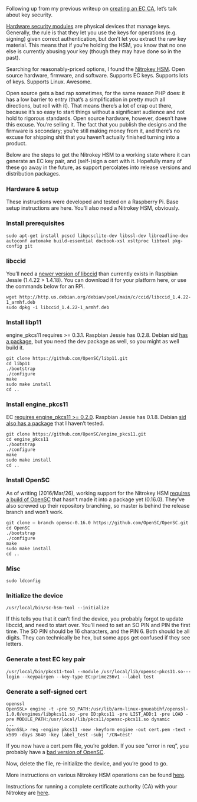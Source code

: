 <!--# set var="title" value="Nitrokey HSM EC setup" -->
<!--# set var="date" value="2016-03-26" -->

<!--# include file="include/top.html" -->

Following up from my previous writeup on [creating an EC CA](2016-03-21-elliptic-curve-certificate-authority.html), let’s talk about key security.

[Hardware security modules](https://en.wikipedia.org/wiki/Hardware_security_module) are physical devices that manage keys. Generally, the rule is that they let you use the keys for operations (e.g. signing) given correct authentication, but don’t let you extract the raw key material. This means that if you’re holding the HSM, you know that no one else is currently abusing your key (though they may have done so in the past).

Searching for reasonably-priced options, I found the [Nitrokey HSM](https://shop.nitrokey.com/shop/product/nitrokey-hsm-7). Open source hardware, firmware, and software. Supports EC keys. Supports lots of keys. Supports Linux. Awesome.

<rant>Open source gets a bad rap sometimes, for the same reason PHP does: it has a low barrier to entry (that’s a simplification in pretty much all directions, but roll with it). That means there’s a lot of crap out there, because it’s so easy to start things without a significant audience and not hold to rigorous standards. Open source hardware, however, doesn’t have this excuse. You’re selling it. The fact that you publish the designs and the firmware is secondary; you’re still making money from it, and there’s no excuse for shipping shit that you haven’t actually finished turning into a product.</rant>

Below are the steps to get the Nitrokey HSM to a working state where it can generate an EC key pair, and (self-)sign a cert with it. Hopefully many of these go away in the future, as support percolates into release versions and distribution packages.

### Hardware & setup

These instructions were developed and tested on a Raspberry Pi. Base setup instructions are here. You’ll also need a Nitrokey HSM, obviously.

### Install prerequisites

    sudo apt-get install pcscd libpcsclite-dev libssl-dev libreadline-dev autoconf automake build-essential docbook-xsl xsltproc libtool pkg-config git

### libccid

You’ll need a [newer version of libccid](https://www.nitrokey.com/documentation/frequently-asked-questions#which-gnupg,-opensc-and-libccid-versions-are-required) than currently exists in Raspbian Jessie (1.4.22 > 1.4.18). You can download it for your platform here, or use the commands below for an RPi.

    wget http://http.us.debian.org/debian/pool/main/c/ccid/libccid_1.4.22-1_armhf.deb
    sudo dpkg -i libccid_1.4.22-1_armhf.deb

### Install libp11

engine\_pkcs11 requires >= 0.3.1. Raspbian Jessie has 0.2.8. Debian sid [has a package](https://packages.debian.org/sid/libp11-2), but you need the dev package as well, so you might as well build it.

    git clone https://github.com/OpenSC/libp11.git
    cd libp11
    ./bootstrap
    ./configure
    make
    sudo make install
    cd ..

### Install engine\_pkcs11

EC [requires engine\_pkcs11 >= 0.2.0](https://www.nitrokey.com/forum/viewtopic.php?t=1549). Raspbian Jessie has 0.1.8. Debian [sid also has a package](https://packages.debian.org/sid/libengine-pkcs11-openssl) that I haven’t tested.

    git clone https://github.com/OpenSC/engine_pkcs11.git
    cd engine_pkcs11
    ./bootstrap
    ./configure
    make
    sudo make install
    cd ..

### Install OpenSC

As of writing (2016/Mar/26), working support for the Nitrokey HSM [requires a build of OpenSC](https://www.nitrokey.com/documentation/frequently-asked-questions#which-gnupg,-opensc-and-libccid-versions-are-required) that hasn’t made it into a package yet (0.16.0). They’ve also screwed up their repository branching, so master is behind the release branch and won’t work.

    git clone — branch opensc-0.16.0 https://github.com/OpenSC/OpenSC.git
    cd OpenSC
    ./bootstrap
    ./configure
    make
    sudo make install
    cd ..

### Misc

    sudo ldconfig

### Initialize the device

    /usr/local/bin/sc-hsm-tool --initialize

If this tells you that it can’t find the device, you probably forgot to update libccid, and need to start over. You’ll need to set an SO PIN and PIN the first time. The SO PIN should be 16 characters, and the PIN 6. Both should be all digits. They can technically be hex, but some apps get confused if they see letters.

### Generate a test EC key pair

    /usr/local/bin/pkcs11-tool --module /usr/local/lib/opensc-pkcs11.so---login --keypairgen --key-type EC:prime256v1 --label test

### Generate a self-signed cert

    openssl
    OpenSSL> engine -t -pre SO_PATH:/usr/lib/arm-linux-gnueabihf/openssl-1.0.0/engines/libpkcs11.so -pre ID:pkcs11 -pre LIST_ADD:1 -pre LOAD -pre MODULE_PATH:/usr/local/lib/pkcs11/opensc-pkcs11.so dynamic
    ...
    OpenSSL> req -engine pkcs11 -new -keyform engine -out cert.pem -text -x509 -days 3640 -key label_test -subj '/CN=test'

If you now have a cert.pem file, you’re golden. If you see “error in req”, you probably have a [bad version of OpenSC](https://www.nitrokey.com/forum/viewtopic.php?t=1549).

Now, delete the file, re-initialize the device, and you’re good to go.

More instructions on various Nitrokey HSM operations can be found [here](https://github.com/OpenSC/OpenSC/wiki/SmartCardHSM#init).

Instructions for running a complete certificate authority (CA) with your Nitrokey are [here](2016-03-27-ec-ca-redux-now-with-more-nitrokey.html).

<!--# include file="include/bottom.html" -->
